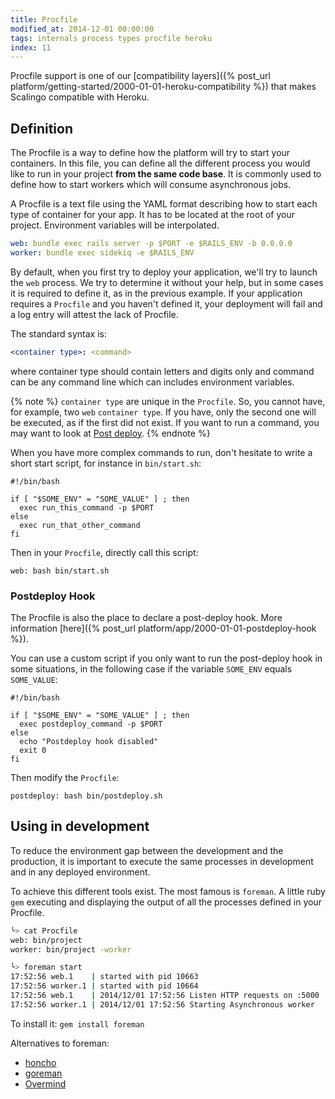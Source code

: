 ```yaml
---
title: Procfile
modified_at: 2014-12-01 00:00:00
tags: internals process types procfile heroku
index: 11
---
```


Procfile support is one of our
[compatibility layers]({% post_url platform/getting-started/2000-01-01-heroku-compatibility %})
that makes Scalingo compatible with Heroku.

## Definition

The Procfile is a way to define how the platform will try to start your containers.
In this file, you can define all the different process you would like to run in your
project **from the same code base**. It is commonly used to define how to start workers which will consume
asynchronous jobs.

A Procfile is a text file using the YAML format describing how to start
each type of container for your app. It has to be located at the root of your project.
Environment variables will be interpolated.

```yaml
web: bundle exec rails server -p $PORT -e $RAILS_ENV -b 0.0.0.0
worker: bundle exec sidekiq -e $RAILS_ENV
```

By default, when you first try to deploy your application, we'll try to
launch the `web` process. We try to determine it without your help, but in
some cases it is required to define it, as in the previous example. If your
application requires a `Procfile` and you haven't defined it, your deployment
will fail and a log entry will attest the lack of Procfile.

The standard syntax is:

```yaml
<container type>: <command>
```
where container type should contain letters and digits only and command can be any command line which can includes environment variables.

{% note %}
`container type` are unique in the `Procfile`. So, you cannot have, for example, two `web` `container type`.
If you have, only the second one will be executed, as if the first did not exist.
If you want to run a command, you may want to look at [Post deploy](https://doc.scalingo.com/platform/app/postdeploy-hook).
{% endnote %}

When you have more complex commands to run, don't hesitate to write a short start script,
for instance in `bin/start.sh`:

```
#!/bin/bash

if [ "$SOME_ENV" = "SOME_VALUE" ] ; then
  exec run_this_command -p $PORT
else
  exec run_that_other_command
fi
```

Then in your `Procfile`, directly call this script:

```
web: bash bin/start.sh
```

### Postdeploy Hook

The Procfile is also the place to declare a post-deploy hook. More information [here]({% post_url
platform/app/2000-01-01-postdeploy-hook %}).

You can use a custom script if you only want to run the post-deploy hook in some situations, in the
following case if the variable `SOME_ENV` equals `SOME_VALUE`:

```
#!/bin/bash

if [ "$SOME_ENV" = "SOME_VALUE" ] ; then
  exec postdeploy_command -p $PORT
else
  echo "Postdeploy hook disabled"
  exit 0
fi
```

Then modify the `Procfile`:

```
postdeploy: bash bin/postdeploy.sh
```

## Using in development

To reduce the environment gap between the development and the production, it
is important to execute the same processes in development and in any deployed
environment.

To achieve this different tools exist. The most famous is `foreman`. A little
ruby `gem` executing and displaying the output of all the processes defined in your
Procfile.

```bash
└> cat Procfile
web: bin/project
worker: bin/project -worker

└> foreman start
17:52:56 web.1    | started with pid 10663
17:52:56 worker.1 | started with pid 10664
17:52:56 web.1    | 2014/12/01 17:52:56 Listen HTTP requests on :5000
17:52:56 worker.1 | 2014/12/01 17:52:56 Starting Asynchronous worker
```

To install it: `gem install foreman`

Alternatives to foreman:

* [honcho](https://github.com/nickstenning/honcho)
* [goreman](https://github.com/mattn/goreman)
* [Overmind](https://github.com/DarthSim/overmind)
